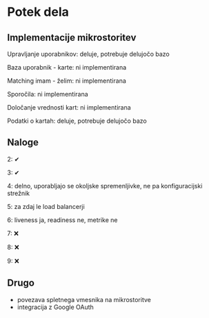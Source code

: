 # Potek dela

## Implementacije mikrostoritev

Upravljanje uporabnikov: deluje, potrebuje delujočo bazo

Baza uporabnik - karte: ni implementirana

Matching imam - želim: ni implementirana

Sporočila: ni implementirana

Določanje vrednosti kart: ni implementirana

Podatki o kartah: deluje, potrebuje delujočo bazo

## Naloge

2: ✔

3: ✔

4: delno, uporabljajo se okoljske spremenljivke, ne pa konfiguracijski strežnik

5: za zdaj le load balancerji

6: liveness ja, readiness ne, metrike ne

7: ❌

8: ❌

9: ❌

## Drugo

- povezava spletnega vmesnika na mikrostoritve
- integracija z Google OAuth
